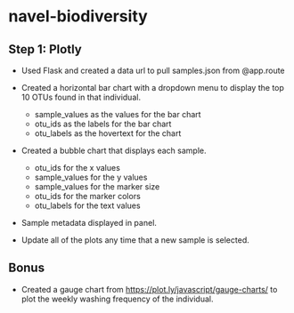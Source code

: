 # navel-biodiversity

## Step 1: Plotly
- Used Flask and created a data url to pull samples.json from @app.route

- Created a horizontal bar chart with a dropdown menu to display the top 10 OTUs found in that individual.
    - sample_values as the values for the bar chart
    - otu_ids as the labels for the bar chart
    - otu_labels as the hovertext for the chart


- Created a bubble chart that displays each sample.
    - otu_ids for the x values
    - sample_values for the y values
    - sample_values for the marker size
    - otu_ids for the marker colors
    - otu_labels for the text values

- Sample metadata displayed in panel.

- Update all of the plots any time that a new sample is selected.


## Bonus
- Created a gauge chart from https://plot.ly/javascript/gauge-charts/ to plot the weekly washing frequency of the individual.

